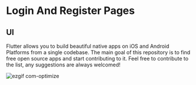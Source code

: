 # Login And Register Pages

## UI

Flutter allows you to build beautiful native apps on iOS and Android Platforms from a single codebase. The main goal of this repository is to find free open source apps and start contributing to it. Feel free to contribute to the list, any suggestions are always welcomed!


![ezgif com-optimize](https://user-images.githubusercontent.com/19569802/234066552-4555afb2-404e-4229-aa6f-32c701c5dfff.gif)

